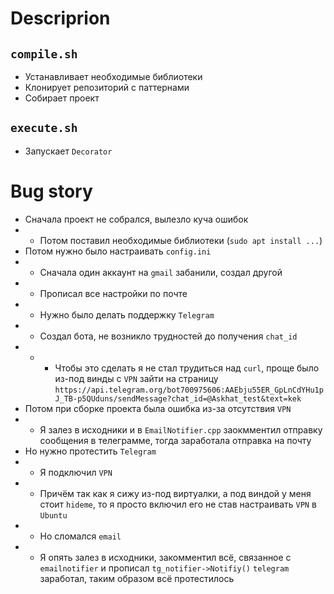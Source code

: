 # Descriprion
## `compile.sh`
* Устанавливает необходимые библиотеки
* Клонирует репозиторий с паттернами
* Собирает проект
## `execute.sh`
* Запускает `Decorator`

# Bug story
* Сначала проект не собрался, вылезло куча ошибок
* * Потом поставил необходимые библиотеки (`sudo apt install ...`)
* Потом нужно было настраивать `config.ini`
* * Сначала один аккаунт на `gmail` забанили, создал другой
* * Прописал все настройки по почте
* * Нужно было делать поддержку `Telegram`
* * Создал бота, не возникло трудностей до получения `chat_id`
* * * Чтобы это сделать я не стал трудиться над `curl`, проще было из-под винды с `VPN` зайти на страницу `https://api.telegram.org/bot700975606:AAEbju55ER_GpLnCdYHu1pJ_TB-p5QUduns/sendMessage?chat_id=@Askhat_test&text=kek`
* Потом при сборке проекта была ошибка из-за отсутствия `VPN`
* * Я залез в исходники и в `EmailNotifier.cpp` заокмментил отправку сообщения в телеграмме, тогда заработала отправка на почту
* Но нужно протестить `Telegram`
* * Я подключил `VPN`
* * Причём так как я сижу из-под виртуалки, а под виндой у меня стоит `hideme`, то я просто включил его не став настраивать `VPN` в `Ubuntu`
* * Но сломался `email`
* * Я опять залез в исходники, закомментил всё, связанное с `emailnotifier` и прописал `tg_notifier->Notifiy()`
`telegram` заработал, таким образом всё протестилось
